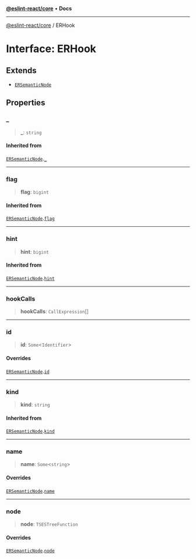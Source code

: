 [**@eslint-react/core**](../README.md) • **Docs**

***

[@eslint-react/core](../README.md) / ERHook

# Interface: ERHook

## Extends

- [`ERSemanticNode`](ERSemanticNode.md)

## Properties

### \_

> **\_**: `string`

#### Inherited from

[`ERSemanticNode`](ERSemanticNode.md).[`_`](ERSemanticNode.md#_)

***

### flag

> **flag**: `bigint`

#### Inherited from

[`ERSemanticNode`](ERSemanticNode.md).[`flag`](ERSemanticNode.md#flag)

***

### hint

> **hint**: `bigint`

#### Inherited from

[`ERSemanticNode`](ERSemanticNode.md).[`hint`](ERSemanticNode.md#hint)

***

### hookCalls

> **hookCalls**: `CallExpression`[]

***

### id

> **id**: `Some`\<`Identifier`\>

#### Overrides

[`ERSemanticNode`](ERSemanticNode.md).[`id`](ERSemanticNode.md#id)

***

### kind

> **kind**: `string`

#### Inherited from

[`ERSemanticNode`](ERSemanticNode.md).[`kind`](ERSemanticNode.md#kind)

***

### name

> **name**: `Some`\<`string`\>

#### Overrides

[`ERSemanticNode`](ERSemanticNode.md).[`name`](ERSemanticNode.md#name)

***

### node

> **node**: `TSESTreeFunction`

#### Overrides

[`ERSemanticNode`](ERSemanticNode.md).[`node`](ERSemanticNode.md#node)
